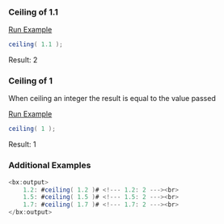 ### Ceiling of 1.1



<a href="https://try.boxlang.io/?code=eJxLTs3MycxL11Aw1DNU0LTmAgAsVARC" target="_blank">Run Example</a>

```java
ceiling( 1.1 );

```

Result: 2

### Ceiling of 1

When ceiling an integer the result is equal to the value passed

<a href="https://try.boxlang.io/?code=eJxLTs3MycxL11AwVNC05gIAI6ED4w%3D%3D" target="_blank">Run Example</a>

```java
ceiling( 1 );

```

Result: 1

### Additional Examples


```java
<bx:output>
    1.2: #ceiling( 1.2 )# <!--- 1.2: 2 ---><br> 
    1.5: #ceiling( 1.5 )# <!--- 1.5: 2 ---><br> 
    1.7: #ceiling( 1.7 )# <!--- 1.7: 2 ---><br> 
</bx:output>
```


